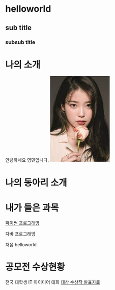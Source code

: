 # helloworld
## sub title
### subsub title

# 나의 소개
안녕하세요 영민입니다.
<img src="1.jpg"/> <br>
# 나의 동아리 소개

# 내가 들은 과목 
[파이썬 프로그래밍](https://www.python.org)

자바 프로그래밍

처음  helloworld

# 공모전 수상현황
전국 대학생 IT 아이디어 대회
[대상 수상작 발표자료](/presentation.ppt)
